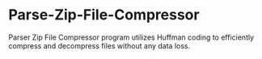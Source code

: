 # Parse-Zip-File-Compressor
Parser Zip File Compressor program utilizes Huffman coding to efficiently compress and decompress files without any data loss.
